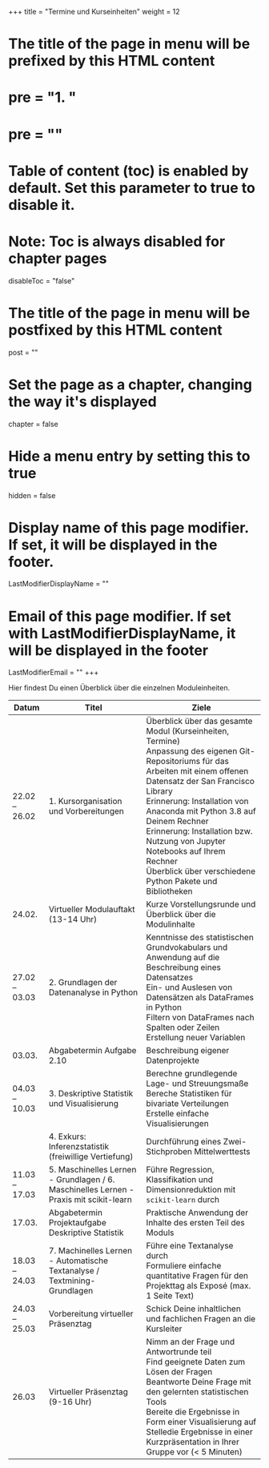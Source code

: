 +++
title = "Termine und Kurseinheiten"
weight = 12
# The title of the page in menu will be prefixed by this HTML content
# pre = "<b>1. </b>"
# pre = "<i class='fab fa-github'></i>"
# Table of content (toc) is enabled by default. Set this parameter to true to disable it.
# Note: Toc is always disabled for chapter pages
disableToc = "false"
# The title of the page in menu will be postfixed by this HTML content
post = ""
# Set the page as a chapter, changing the way it's displayed
chapter = false
# Hide a menu entry by setting this to true
hidden = false
# Display name of this page modifier. If set, it will be displayed in the footer.
LastModifierDisplayName = ""
# Email of this page modifier. If set with LastModifierDisplayName, it will be displayed in the footer
LastModifierEmail = ""
+++

Hier findest Du einen Überblick über die einzelnen Moduleinheiten.

| Datum         | Titel                                                      | Ziele                                                                                                                                                                                                                                                                                                                                   |
|---------------|------------------------------------------------------------|-----------------------------------------------------------------------------------------------------------------------------------------------------------------------------------------------------------------------------------------------------------------------------------------------------------------------------------------|
| 22.02 – 26.02 | 1. Kursorganisation und Vorbereitungen                     |  Überblick über das gesamte Modul (Kurseinheiten, Termine) <br> Anpassung des eigenen Git-Repositoriums für das Arbeiten mit einem offenen Datensatz der San Francisco Library <br> Erinnerung: Installation von Anaconda mit Python 3.8 auf Deinem Rechner <br> Erinnerung: Installation bzw. Nutzung von Jupyter Notebooks auf Ihrem Rechner <br> Überblick über verschiedene Python Pakete und Bibliotheken |
| 24.02.    	| Virtueller Modulauftakt (13-14 Uhr)						 | Kurze Vorstellungsrunde und Überblick über die Modulinhalte |
| 27.02 – 03.03 | 2. Grundlagen der Datenanalyse in Python                   | Kenntnisse des statistischen Grundvokabulars und Anwendung auf die Beschreibung eines Datensatzes <br> Ein- und Auslesen von Datensätzen als DataFrames in Python <br> Filtern von DataFrames nach Spalten oder Zeilen <br> Erstellung neuer Variablen|
| 03.03.		| Abgabetermin Aufgabe 2.10 								 | Beschreibung eigener Datenprojekte|
| 04.03 – 10.03 | 3. Deskriptive Statistik und Visualisierung                   | Berechne grundlegende Lage- und Streuungsmaße <br> Bereche Statistiken für bivariate Verteilungen <br> Erstelle einfache Visualisierungen                                                                                                                                                                               |
|  | 4. Exkurs: Inferenzstatistik <br> (freiwillige Vertiefung)       | Durchführung eines Zwei-Stichproben Mittelwerttests                                                                                                                                                                                                                                                                          |
| 11.03 – 17.03 | 5. Maschinelles Lernen - Grundlagen / 6. Maschinelles Lernen - Praxis mit scikit-learn     |  Führe Regression, Klassifikation und Dimensionreduktion mit `scikit-learn` durch                                                                                                                                                                                                                                                         |
| 17.03.        | Abgabetermin Projektaufgabe Deskriptive Statistik 		| Praktische Anwendung der Inhalte des ersten Teil des Moduls |
| 18.03 – 24.03 | 7. Machinelles Lernen - Automatische Textanalyse / Textmining-Grundlagen                                    | Führe eine Textanalyse durch <br> Formuliere einfache quantitative Fragen für den Projekttag als Exposé (max. 1 Seite Text)                                                                                                                                                                                                       |
| 24.03 – 25.03 | Vorbereitung virtueller Präsenztag                                    | Schick Deine inhaltlichen und fachlichen Fragen an die Kursleiter                                                                                                                                                                                                                                                                  |
| 26.03          | Virtueller Präsenztag  (9-16 Uhr)                                               | Nimm an der Frage und Antwortrunde teil <br> Find geeignete Daten zum Lösen der Fragen  <br> Beantworte Deine Frage mit den gelernten statistischen Tools <br> Bereite die Ergebnisse in Form einer Visualisierung auf <br> Stelledie Ergebnisse in einer Kurzpräsentation in Ihrer Gruppe vor (< 5 Minuten) |
